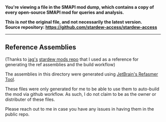 **You're viewing a file in the SMAPI mod dump, which contains a copy of every open-source SMAPI mod
for queries and analysis.**

**This is _not_ the original file, and not necessarily the latest version.**  
**Source repository: https://github.com/stardew-access/stardew-access**

----

## Reference Assemblies

(Thanks to [jag's](https://github.com/jag3dagster) [stardew mods repo](https://github.com/Hedgehog-Technologies/StardewMods/blob/main/src/ref/README.md)
that I used as a reference for generating the ref assemblies and the build workflow)

The assemblies in this directory were generated using [JetBrain's Refasmer Tool](https://github.com/JetBrains/Refasmer).

These files were only generated for me to be able to use them to auto-build the mod via github workflow.
As such, I do not claim to be as the owner or distributer of these files.

Please reach out to me in case you have any issues in having them in the public repo.
